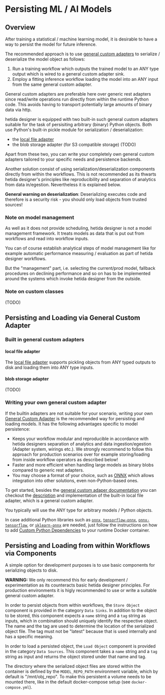 # Persisting ML / AI Models

## Overview
After training a statistical / machine learning model, it is desirable to have a way to persist the model for future inference.

The recommended approach is to use [general custom adapters](./adapter_system/general_custom_adapters/instructions.md) to serialize / deserialize the model object as follows:

1. Run a training workflow which outputs the trained model to an ANY type output which is wired to a general custom adapter sink.
2. Employ a fitting inference workflow loading the model into an ANY input from the same general custom adapter.

General custom adapters are preferable here over generic rest adapters since read/write operations run directly from within the runtime Python code. This avoids having to transport potentially large amounts of binary data via http.

hetida designer is equipped with two built-in such general custom adapters suitable for the task of persisiting arbitrary (binary) Python objects. Both use Python's built-in pickle module for serialization / deserialization:

* the [local file adapter](adapter_system/local_file_adapter.md)
* the blob storage adapter (for S3 compatible storage) (TODO)

Apart from these two, you can write your completely own general custom adapters tailored to your specific needs and persistence backends.

Another solution consist of using serialization/deserialization components directly from within the workflows. This is not recommended as its thwarts hetida designer's principles like reproducibility and separation of analytics from data in/egestion. Nevertheless it is explained below.

**General warning on deserialization**: Deserializing executes code and therefore is a security risk - you should only load objects from trusted sources!

### Note on model management
As well as it does not provide scheduling, hetida designer is not a model management framework. It treats models as data that is put out from workflows and read into workflow inputs.

You can of course establish analytical steps of model management like for example automatic performance measuring / evaluation as part of hetida designer workflows.

But the "management" part, i.e. selecting the current/prod model, fallback procedures on declining performance and so on has to be implemented around the systems which invoke hetida designer from the outside.

### Note on custom classes
(TODO)
## Persisting and Loading via General Custom Adapter
### Built in general custom adapters

#### local file adapter
The [local file adapter](adapter_system/local_file_adapter.md) supports pickling objects from ANY typed outputs to disk and loading them into ANY type inputs.

#### blob storage adapter
(TODO)
### Writing your own general custom adapter
If the builtin adapters are not suitable for your scenario, writing your own [General Custom Adapter](./adapter_system/general_custom_adapters/instructions.md) is the recommended way for persisting and loading models. It has the following advantages specific to model persistence:

* Keeps your workflow modular and reproducible in accordance with hetida designers separation of analytics and data ingestion/egestion (Adapter system, wirings etc.). We strongly recommend to follow this approach for production scenarios over for example storing/loading from inside workflow operators as described below!
* Faster and more efficient when handling large models as binary blobs compared to generic rest adapters.
* You may choose a format of your choice, such as [ONNX](https://onnx.ai/) which allows integration into other solutions, even non-Python-based ones.

To get started, besides the [general custom adaper documentation](./adapter_system/general_custom_adapters/instructions.md) you can checkout the [description](./adapter_system/local_file_adapter.md) and implementation of the built-in local file adapter, which is a general custom adapter.

You typically will use the ANY type for arbitrary models / Python objects.

In case additional Python libraries such as [`onnx`](https://github.com/onnx/onnx), [`tensorflow-onnx`](https://github.com/onnx/tensorflow-onnx), [`onnx-tensorflow`](https://github.com/onnx/onnx-tensorflow), or [`sklearn-onnx`](https://github.com/onnx/sklearn-onnx) are needed, just follow the instructions on how to add [Custom Python Dependencies](./custom_python_dependencies.md) to your runtime Docker container.


## Persisting and Loading from within Workflows via Components
A simple option for development purposes is to use basic components for serializing objects to disk. 

**WARNING:** We only recommend this for early development / experimentation as its counteracts basic hetida designer principles. For production environments it is higly recommended to use or write a suitable general custom adapter.

In order to persist objects from within workflows, the `Store Object` component is provided in the category `Data Sinks`. In addition to the object to be stored, this component expects a `name` string and a `tag` string as inputs, which in combination should uniquely identify the respective object. The name and the tag are used to determine the location of the serialized object file. The tag must not be "latest" because that is used internally and has a specific meaning.

In order to load a persisted object, the `Load Object` component is provided in the category `Data Sources`. This component takes a `name` string and a `tag` string as input and returns the object stored under that name and tag.

The directory where the serialized object files are stored within the container is defined by the `MODEL_REPO_PATH` environment variable, which by default is "/mnt/obj_repo". To make this persistent a volume needs to be mounted there, like in the default docker-compose setup (see `docker-compose.yml`).
